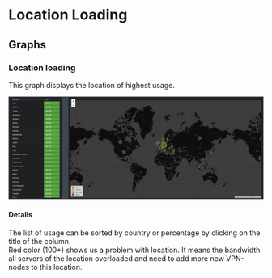 # Location Loading

## Graphs

### Location loading

This graph displays the location of highest usage. 

![](../../.gitbook/assets/location_loading.png)

#### Details

The list of usage can be sorted by country or percentage by clicking on the title of the column.  
Red color \(100+\) shows us a problem with location. It means the bandwidth all servers of the location overloaded and need to add more new VPN-nodes to this location.

